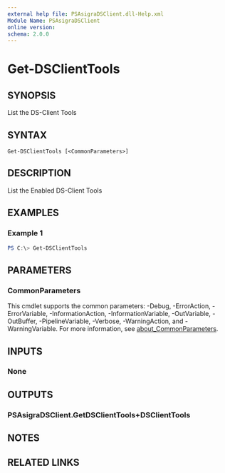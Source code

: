 ```yaml
---
external help file: PSAsigraDSClient.dll-Help.xml
Module Name: PSAsigraDSClient
online version:
schema: 2.0.0
---
```


# Get-DSClientTools

## SYNOPSIS
List the DS-Client Tools

## SYNTAX

```
Get-DSClientTools [<CommonParameters>]
```

## DESCRIPTION
List the Enabled DS-Client Tools

## EXAMPLES

### Example 1
```powershell
PS C:\> Get-DSClientTools
```


## PARAMETERS

### CommonParameters
This cmdlet supports the common parameters: -Debug, -ErrorAction, -ErrorVariable, -InformationAction, -InformationVariable, -OutVariable, -OutBuffer, -PipelineVariable, -Verbose, -WarningAction, and -WarningVariable. For more information, see [about_CommonParameters](http://go.microsoft.com/fwlink/?LinkID=113216).

## INPUTS

### None

## OUTPUTS

### PSAsigraDSClient.GetDSClientTools+DSClientTools

## NOTES

## RELATED LINKS
